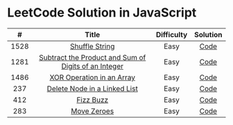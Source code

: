 # LeetCode Solution in JavaScript

|  #   |                                                                    Title                                                                     | Difficulty |                                            Solution                                            |
| :--: | :------------------------------------------------------------------------------------------------------------------------------------------: | :--------: | :--------------------------------------------------------------------------------------------: |
| 1528 |                                       [Shuffle String](https://leetcode.com/problems/shuffle-string/)                                        |    Easy    |    [Code](https://github.com/abhikhatri67/LeetCode-JavaScript/blob/main/shuffle_String.js)     |
| 1281 | [ Subtract the Product and Sum of Digits of an Integer](https://leetcode.com/problems/subtract-the-product-and-sum-of-digits-of-an-integer/) |    Easy    | [Code](https://github.com/abhikhatri67/LeetCode-JavaScript/blob/main/subtractProductAndSum.js) |
| 1486 |                           [ XOR Operation in an Array ](https://leetcode.com/problems/xor-operation-in-an-array/)                            |    Easy    |     [Code](https://github.com/abhikhatri67/LeetCode-JavaScript/blob/main/xorOperation.js)      |
| 237  |                        [ Delete Node in a Linked List ](https://leetcode.com/problems/delete-node-in-a-linked-list/)                         |    Easy    |      [Code](https://github.com/abhikhatri67/LeetCode-JavaScript/blob/main/deleteNode.js)       |
| 412  |                        [ Fizz Buzz ](https://leetcode.com/problems/fizz-buzz/)                         |    Easy    |      [Code](https://github.com/abhikhatri67/LeetCode-JavaScript/blob/main/fizzbuzz.js)       |
| 283  |                        [ Move Zeroes ](https://leetcode.com/problems/move-zeroes/)                         |    Easy    |      [Code](https://github.com/abhikhatri67/LeetCode-JavaScript/blob/main/moveZeroes.js)       |
